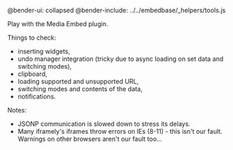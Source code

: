 @bender-ui: collapsed
@bender-include: ../../embedbase/_helpers/tools.js

Play with the Media Embed plugin.

Things to check:

* inserting widgets,
* undo manager integration (tricky due to async loading on set data and switching modes),
* clipboard,
* loading supported and unsupported URL,
* switching modes and contents of the data,
* notifications.

Notes:

* JSONP communication is slowed down to stress its delays.
* Many iframely's iframes throw errors on IEs (8-11) - this isn't our fault. Warnings on other browsers aren't our fault
  too...
